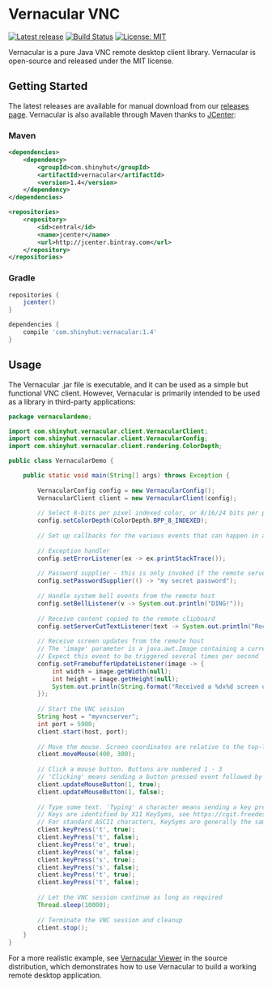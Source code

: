# Vernacular VNC
[![Latest release](https://img.shields.io/github/release/shinyhut/vernacular-vnc.svg)](https://github.com/shinyhut/vernacular-vnc/releases/latest)
[![Build Status](https://travis-ci.org/shinyhut/vernacular-vnc.svg?branch=master)](https://travis-ci.org/shinyhut/vernacular-vnc)
[![License: MIT](https://img.shields.io/badge/License-MIT-yellow.svg)](https://opensource.org/licenses/MIT)

Vernacular is a pure Java VNC remote desktop client library. Vernacular is open-source and
released under the MIT license. 

## Getting Started

The latest releases are available for manual download from our [releases page](https://github.com/shinyhut/vernacular-vnc/releases).
Vernacular is also available through Maven thanks to [JCenter](https://bintray.com/bintray/jcenter):

### Maven

```xml
<dependencies>
    <dependency>
        <groupId>com.shinyhut</groupId>
        <artifactId>vernacular</artifactId>
        <version>1.4</version>
    </dependency>
</dependencies>
```
```xml
<repositories>
    <repository>
        <id>central</id>
        <name>jcenter</name>
        <url>http://jcenter.bintray.com</url>
    </repository>
</repositories>
```

### Gradle
```groovy
repositories {
    jcenter()
}

dependencies {
    compile 'com.shinyhut:vernacular:1.4'
}
```

## Usage

The Vernacular .jar file is executable, and it can be used as a simple but functional VNC client. However, Vernacular
is primarily intended to be used as a library in third-party applications: 

```java
package vernaculardemo;

import com.shinyhut.vernacular.client.VernacularClient;
import com.shinyhut.vernacular.client.VernacularConfig;
import com.shinyhut.vernacular.client.rendering.ColorDepth;

public class VernacularDemo {

    public static void main(String[] args) throws Exception {
    
        VernacularConfig config = new VernacularConfig();
        VernacularClient client = new VernacularClient(config);
        
        // Select 8-bits per pixel indexed color, or 8/16/24 bits per pixel true color
        config.setColorDepth(ColorDepth.BPP_8_INDEXED);
        
        // Set up callbacks for the various events that can happen in a VNC session
        
        // Exception handler
        config.setErrorListener(ex -> ex.printStackTrace());
        
        // Password supplier - this is only invoked if the remote server requires authentication
        config.setPasswordSupplier(() -> "my secret password");
        
        // Handle system bell events from the remote host
        config.setBellListener(v -> System.out.println("DING!"));
        
        // Receive content copied to the remote clipboard
        config.setServerCutTextListener(text -> System.out.println("Received copied text: " + text));
        
        // Receive screen updates from the remote host
        // The 'image' parameter is a java.awt.Image containing a current snapshot of the remote desktop
        // Expect this event to be triggered several times per second
        config.setFramebufferUpdateListener(image -> {
            int width = image.getWidth(null);
            int height = image.getHeight(null);
            System.out.println(String.format("Received a %dx%d screen update", width, height));
        });
        
        // Start the VNC session
        String host = "myvncserver";
        int port = 5900;
        client.start(host, port);
        
        // Move the mouse. Screen coordinates are relative to the top-left. 
        client.moveMouse(400, 300);
        
        // Click a mouse button. Buttons are numbered 1 - 3
        // 'Clicking' means sending a button pressed event followed by a button released event.
        client.updateMouseButton(1, true);
        client.updateMouseButton(1, false);
        
        // Type some text. 'Typing' a character means sending a key pressed event followed by a key released event.
        // Keys are identified by X11 KeySyms, see https://cgit.freedesktop.org/xorg/proto/x11proto/plain/keysymdef.h
        // For standard ASCII characters, KeySyms are generally the same as their ASCII code
        client.keyPress('t', true);
        client.keyPress('t', false);
        client.keyPress('e', true);
        client.keyPress('e', false);
        client.keyPress('s', true);
        client.keyPress('s', false);
        client.keyPress('t', true);
        client.keyPress('t', false);
        
        // Let the VNC session continue as long as required
        Thread.sleep(10000);
        
        // Terminate the VNC session and cleanup
        client.stop();
    }
}
```

For a more realistic example, see [Vernacular Viewer](https://github.com/shinyhut/vernacular-vnc/blob/master/src/main/java/com/shinyhut/vernacular/VernacularViewer.java) in the source distribution, which demonstrates how to use Vernacular to build a working remote desktop application.
